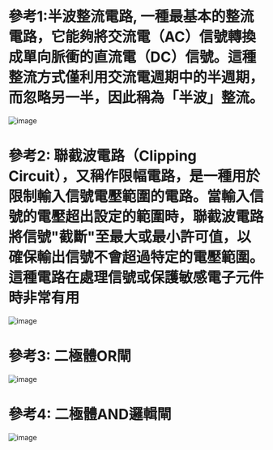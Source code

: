 # 參考1:半波整流電路,  一種最基本的整流電路，它能夠將交流電（AC）信號轉換成單向脈衝的直流電（DC）信號。這種整流方式僅利用交流電週期中的半週期，而忽略另一半，因此稱為「半波」整流。

![image](https://github.com/Rui0621/EC2024b/assets/162283665/a91c9125-c0ea-4094-818f-10650fa51f1c)

# 參考2: 聯截波電路（Clipping Circuit），又稱作限幅電路，是一種用於限制輸入信號電壓範圍的電路。當輸入信號的電壓超出設定的範圍時，聯截波電路將信號"截斷"至最大或最小許可值，以確保輸出信號不會超過特定的電壓範圍。這種電路在處理信號或保護敏感電子元件時非常有用

![image](https://github.com/Rui0621/EC2024b/assets/162283665/938d3b17-e122-47c5-bcaf-74256848364c)

# 參考3: 二極體OR閘

![image](https://github.com/Rui0621/EC2024b/assets/162283665/c7a5aae1-3608-4f80-9adc-b903f2d23f63)

# 參考4: 二極體AND邏輯閘

![image](https://github.com/Rui0621/EC2024b/assets/162283665/0a0021cf-2c89-4091-bcbd-e0cd127b1dd7)
